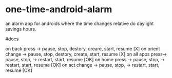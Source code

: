 # one-time-android-alarm
an alarm app for androids where the time changes relative do daylight savings hours.

#docs

on back press -> pause, stop, destory, creare, start, resume		[X]
on orient change -> pause, stop, destory, create, start, resume		[X]
on all apps press-> pause, stop, -> restart, start, resume			[OK]
on home press -> pause, stop, -> restart, start, resume				[OK]
on act change -> pause, stop, -> restart, start, resume				[OK]